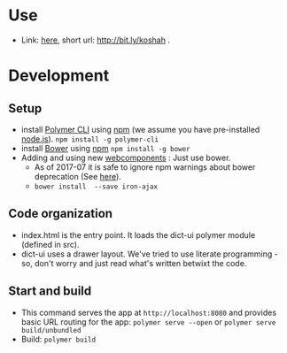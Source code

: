 # Use
- Link: [here](https://sanskrit-coders.github.io/dict-api/polymer-app/build/github/), short url: <http://bit.ly/koshah> .


# Development
## Setup
- install [Polymer CLI](https://github.com/Polymer/polymer-cli) using
[npm](https://www.npmjs.com) (we assume you have pre-installed [node.js](https://nodejs.org)). `npm install -g polymer-cli`
- install [Bower](https://bower.io/) using [npm](https://www.npmjs.com) `npm install -g bower`
- Adding and using new [webcomponents](https://www.webcomponents.org/) : Just use bower.
   - As of 2017-07 it is safe to ignore npm warnings about bower deprecation (See [here](https://www.polymer-project.org/2.0/docs/tools/polymer-cli)).
   - `bower install  --save iron-ajax`

## Code organization
- index.html is the entry point. It loads the dict-ui polymer module (defined in src).
- dict-ui uses a drawer layout. We've tried to use literate programming - so, don't worry and just read what's written betwixt the code.

## Start and build
- This command serves the app at `http://localhost:8080` and provides basic URL
routing for the app: `polymer serve --open` or `polymer serve build/unbundled`
- Build: `polymer build`
